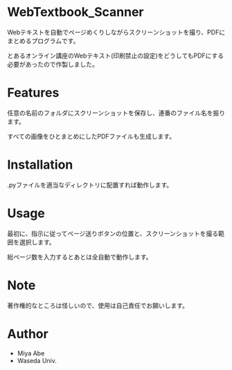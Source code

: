 # WebTextbook_Scanner

Webテキストを自動でページめくりしながらスクリーンショットを撮り、PDFにまとめるプログラムです。

とあるオンライン講座のWebテキスト(印刷禁止の設定)をどうしてもPDFにする必要があったので作製しました。

# Features

任意の名前のフォルダにスクリーンショットを保存し、連番のファイル名を振ります。

すべての画像をひとまとめにしたPDFファイルも生成します。

# Installation

.pyファイルを適当なディレクトリに配置すれば動作します。 

# Usage
 
最初に、指示に従ってページ送りボタンの位置と、スクリーンショットを撮る範囲を選択します。

総ページ数を入力するとあとは全自動で動作します。
 
# Note
 
著作権的なところは怪しいので、使用は自己責任でお願いします。

# Author
 
* Miya Abe
* Waseda Univ.